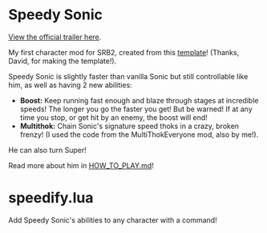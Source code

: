 # Speedy Sonic
[View the official trailer here](https://www.youtube.com/watch?v=_WBq-iaOaGc).

My first character mod for SRB2, created from this [template](https://mb.srb2.org/threads/pk3-file-template.40272/)! (Thanks, David, for making the template!).

Speedy Sonic is slightly faster than vanilla Sonic but still controllable like him, as well as having 2 new abilities:

- **Boost:** Keep running fast enough and blaze through stages at incredible speeds! The longer you go the faster you get! But be warned! If at any time you stop, or get hit by an enemy, the boost will end!
- **Multithok:** Chain Sonic's signature speed thoks in a crazy, broken frenzy! (I used the code from the MultiThokEveryone mod, also by me!).

He can also turn Super! 

Read more about him in [HOW_TO_PLAY.md](https://github.com/A-Star100/srb2-mods/blob/main/CL_SpeedySonic/HOW_TO_PLAY.md)!

# speedify.lua
Add Speedy Sonic's abilities to any character with a command!
